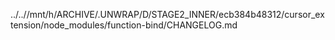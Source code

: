 ../..//mnt/h/ARCHIVE/.UNWRAP/D/STAGE2_INNER/ecb384b48312/cursor_extension/node_modules/function-bind/CHANGELOG.md